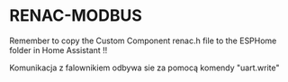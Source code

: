 # RENAC-MODBUS

Remember to copy the Custom Component renac.h file to the ESPHome folder in Home Assistant !!

Komunikacja z falownikiem odbywa sie za pomocą komendy "uart.write"
